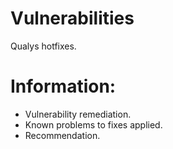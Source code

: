# Vulnerabilities
Qualys hotfixes. 


# Information:
- Vulnerability remediation.
- Known problems to fixes applied.
- Recommendation.

